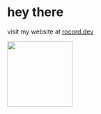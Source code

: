 # hey there 
visit my website at [rocord.dev](https://rocord.dev)

<img height= "150" src="https://github-readme-stats.vercel.app/api?username=rocord01&theme=react&show_icons=true&include_all_commits=true" />


<!--
**rocord01/rocord01** is a ✨ _special_ ✨ repository because its `README.md` (this file) appears on your GitHub profile.

Here are some ideas to get you started:

- 🔭 I’m currently working on ...
- 🌱 I’m currently learning ...
- 👯 I’m looking to collaborate on ...
- 🤔 I’m looking for help with ...
- 💬 Ask me about ...
- 📫 How to reach me: ...
- 😄 Pronouns: ...
- ⚡ Fun fact: ...
-->

